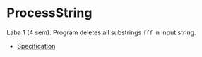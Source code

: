ProcessString
=============

Laba 1 (4 sem). Program deletes all substrings `fff` in input string.

- [Specification](https://github.com/Diego2la/ProcessString/blob/master/task/Спецификация.doc)
